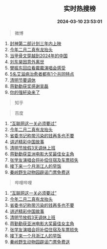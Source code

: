 <div align="center"><h2>实时热搜榜</h2><h4>2024-03-10 23:53:01</h4></div>

> 微博  

1. [封神第二部计划三年内上映](https://s.weibo.com/weibo?q=%23%E5%B0%81%E7%A5%9E%E7%AC%AC%E4%BA%8C%E9%83%A8%E8%AE%A1%E5%88%92%E4%B8%89%E5%B9%B4%E5%86%85%E4%B8%8A%E6%98%A0%23&t=31&band_rank=1&Refer=top)<br />
2. [今年二月二真有龙抬头](https://s.weibo.com/weibo?q=%23%E4%BB%8A%E5%B9%B4%E4%BA%8C%E6%9C%88%E4%BA%8C%E7%9C%9F%E6%9C%89%E9%BE%99%E6%8A%AC%E5%A4%B4%23&t=31&band_rank=2&Refer=top)<br />
3. [当甲骨文穿越到2024年的中国](https://s.weibo.com/weibo?q=%23%E5%BD%93%E7%94%B2%E9%AA%A8%E6%96%87%E7%A9%BF%E8%B6%8A%E5%88%B02024%E5%B9%B4%E7%9A%84%E4%B8%AD%E5%9B%BD%23&t=31&band_rank=3&Refer=top)<br />
4. [刘东昊因意外离世](https://s.weibo.com/weibo?q=%23%E5%88%98%E4%B8%9C%E6%98%8A%E5%9B%A0%E6%84%8F%E5%A4%96%E7%A6%BB%E4%B8%96%23&t=31&band_rank=4&Refer=top)<br />
5. [樊振东回应看霉霉演唱会感受](https://s.weibo.com/weibo?q=%23%E6%A8%8A%E6%8C%AF%E4%B8%9C%E5%9B%9E%E5%BA%94%E7%9C%8B%E9%9C%89%E9%9C%89%E6%BC%94%E5%94%B1%E4%BC%9A%E6%84%9F%E5%8F%97%23&t=31&band_rank=5&Refer=top)<br />
6. [5名艾滋病治愈者都有1个共同特点](https://s.weibo.com/weibo?q=%235%E5%90%8D%E8%89%BE%E6%BB%8B%E7%97%85%E6%B2%BB%E6%84%88%E8%80%85%E9%83%BD%E6%9C%891%E4%B8%AA%E5%85%B1%E5%90%8C%E7%89%B9%E7%82%B9%23&t=31&band_rank=6&Refer=top)<br />
7. [清明节要调休](https://s.weibo.com/weibo?q=%23%E6%B8%85%E6%98%8E%E8%8A%82%E8%A6%81%E8%B0%83%E4%BC%91%23&t=31&band_rank=7&Refer=top)<br />
8. [蒋勤勤获奖感谢吴磊](https://s.weibo.com/weibo?q=%23%E8%92%8B%E5%8B%A4%E5%8B%A4%E8%8E%B7%E5%A5%96%E6%84%9F%E8%B0%A2%E5%90%B4%E7%A3%8A%23&t=31&band_rank=8&Refer=top)<br />
9. [你的强轩染来了](https://s.weibo.com/weibo?q=%23%E4%BD%A0%E7%9A%84%E5%BC%BA%E8%BD%A9%E6%9F%93%E6%9D%A5%E4%BA%86%23&t=31&band_rank=9&Refer=top)<br />

> 知乎  


> 百度  

1. [“互联网这一关必须要过”](https://www.baidu.com/s?wd=%E2%80%9C%E4%BA%92%E8%81%94%E7%BD%91%E8%BF%99%E4%B8%80%E5%85%B3%E5%BF%85%E9%A1%BB%E8%A6%81%E8%BF%87%E2%80%9D&sa=fyb_news&rsv_dl=fyb_news)<br />
2. [今年二月二真有龙抬头](https://www.baidu.com/s?wd=%E4%BB%8A%E5%B9%B4%E4%BA%8C%E6%9C%88%E4%BA%8C%E7%9C%9F%E6%9C%89%E9%BE%99%E6%8A%AC%E5%A4%B4&sa=fyb_news&rsv_dl=fyb_news)<br />
3. [省委书记称带污染的钱再多也不要](https://www.baidu.com/s?wd=%E7%9C%81%E5%A7%94%E4%B9%A6%E8%AE%B0%E7%A7%B0%E5%B8%A6%E6%B1%A1%E6%9F%93%E7%9A%84%E9%92%B1%E5%86%8D%E5%A4%9A%E4%B9%9F%E4%B8%8D%E8%A6%81&sa=fyb_news&rsv_dl=fyb_news)<br />
4. [讲述精彩中国故事](https://www.baidu.com/s?wd=%E8%AE%B2%E8%BF%B0%E7%B2%BE%E5%BD%A9%E4%B8%AD%E5%9B%BD%E6%95%85%E4%BA%8B&sa=fyb_news&rsv_dl=fyb_news)<br />
5. [清明节放假3天调休上班](https://www.baidu.com/s?wd=%E6%B8%85%E6%98%8E%E8%8A%82%E6%94%BE%E5%81%873%E5%A4%A9%E8%B0%83%E4%BC%91%E4%B8%8A%E7%8F%AD&sa=fyb_news&rsv_dl=fyb_news)<br />
6. [蒋勤勤获亚洲电影大奖最佳女主角](https://www.baidu.com/s?wd=%E8%92%8B%E5%8B%A4%E5%8B%A4%E8%8E%B7%E4%BA%9A%E6%B4%B2%E7%94%B5%E5%BD%B1%E5%A4%A7%E5%A5%96%E6%9C%80%E4%BD%B3%E5%A5%B3%E4%B8%BB%E8%A7%92&sa=fyb_news&rsv_dl=fyb_news)<br />
7. [张学友演唱会将补偿住宿及车票损失](https://www.baidu.com/s?wd=%E5%BC%A0%E5%AD%A6%E5%8F%8B%E6%BC%94%E5%94%B1%E4%BC%9A%E5%B0%86%E8%A1%A5%E5%81%BF%E4%BD%8F%E5%AE%BF%E5%8F%8A%E8%BD%A6%E7%A5%A8%E6%8D%9F%E5%A4%B1&sa=fyb_news&rsv_dl=fyb_news)<br />
8. [接下来一个月浙江人的早饭](https://www.baidu.com/s?wd=%E6%8E%A5%E4%B8%8B%E6%9D%A5%E4%B8%80%E4%B8%AA%E6%9C%88%E6%B5%99%E6%B1%9F%E4%BA%BA%E7%9A%84%E6%97%A9%E9%A5%AD&sa=fyb_news&rsv_dl=fyb_news)<br />
9. [秦岭野生动物园辟谣门票免费送](https://www.baidu.com/s?wd=%E7%A7%A6%E5%B2%AD%E9%87%8E%E7%94%9F%E5%8A%A8%E7%89%A9%E5%9B%AD%E8%BE%9F%E8%B0%A3%E9%97%A8%E7%A5%A8%E5%85%8D%E8%B4%B9%E9%80%81&sa=fyb_news&rsv_dl=fyb_news)<br />

> 哔哩哔哩  

1. [“互联网这一关必须要过”](https://www.baidu.com/s?wd=%E2%80%9C%E4%BA%92%E8%81%94%E7%BD%91%E8%BF%99%E4%B8%80%E5%85%B3%E5%BF%85%E9%A1%BB%E8%A6%81%E8%BF%87%E2%80%9D&sa=fyb_news&rsv_dl=fyb_news)<br />
2. [今年二月二真有龙抬头](https://www.baidu.com/s?wd=%E4%BB%8A%E5%B9%B4%E4%BA%8C%E6%9C%88%E4%BA%8C%E7%9C%9F%E6%9C%89%E9%BE%99%E6%8A%AC%E5%A4%B4&sa=fyb_news&rsv_dl=fyb_news)<br />
3. [省委书记称带污染的钱再多也不要](https://www.baidu.com/s?wd=%E7%9C%81%E5%A7%94%E4%B9%A6%E8%AE%B0%E7%A7%B0%E5%B8%A6%E6%B1%A1%E6%9F%93%E7%9A%84%E9%92%B1%E5%86%8D%E5%A4%9A%E4%B9%9F%E4%B8%8D%E8%A6%81&sa=fyb_news&rsv_dl=fyb_news)<br />
4. [讲述精彩中国故事](https://www.baidu.com/s?wd=%E8%AE%B2%E8%BF%B0%E7%B2%BE%E5%BD%A9%E4%B8%AD%E5%9B%BD%E6%95%85%E4%BA%8B&sa=fyb_news&rsv_dl=fyb_news)<br />
5. [清明节放假3天调休上班](https://www.baidu.com/s?wd=%E6%B8%85%E6%98%8E%E8%8A%82%E6%94%BE%E5%81%873%E5%A4%A9%E8%B0%83%E4%BC%91%E4%B8%8A%E7%8F%AD&sa=fyb_news&rsv_dl=fyb_news)<br />
6. [蒋勤勤获亚洲电影大奖最佳女主角](https://www.baidu.com/s?wd=%E8%92%8B%E5%8B%A4%E5%8B%A4%E8%8E%B7%E4%BA%9A%E6%B4%B2%E7%94%B5%E5%BD%B1%E5%A4%A7%E5%A5%96%E6%9C%80%E4%BD%B3%E5%A5%B3%E4%B8%BB%E8%A7%92&sa=fyb_news&rsv_dl=fyb_news)<br />
7. [张学友演唱会将补偿住宿及车票损失](https://www.baidu.com/s?wd=%E5%BC%A0%E5%AD%A6%E5%8F%8B%E6%BC%94%E5%94%B1%E4%BC%9A%E5%B0%86%E8%A1%A5%E5%81%BF%E4%BD%8F%E5%AE%BF%E5%8F%8A%E8%BD%A6%E7%A5%A8%E6%8D%9F%E5%A4%B1&sa=fyb_news&rsv_dl=fyb_news)<br />
8. [接下来一个月浙江人的早饭](https://www.baidu.com/s?wd=%E6%8E%A5%E4%B8%8B%E6%9D%A5%E4%B8%80%E4%B8%AA%E6%9C%88%E6%B5%99%E6%B1%9F%E4%BA%BA%E7%9A%84%E6%97%A9%E9%A5%AD&sa=fyb_news&rsv_dl=fyb_news)<br />
9. [秦岭野生动物园辟谣门票免费送](https://www.baidu.com/s?wd=%E7%A7%A6%E5%B2%AD%E9%87%8E%E7%94%9F%E5%8A%A8%E7%89%A9%E5%9B%AD%E8%BE%9F%E8%B0%A3%E9%97%A8%E7%A5%A8%E5%85%8D%E8%B4%B9%E9%80%81&sa=fyb_news&rsv_dl=fyb_news)<br />
